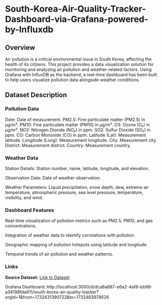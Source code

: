 # South-Korea-Air-Quality-Tracker-Dashboard-via-Grafana-powered-by-Influxdb

## Overview

Air pollution is a critical environmental issue in South Korea, affecting the health of its citizens. This project provides a data visualization solution for monitoring and analyzing air pollution and weather-related factors. Using Grafana with InfluxDB as the backend, a real-time dashboard has been built to help users visualize pollution data alongside weather conditions.

## Dataset Description
 
### Pollution Data 
Date: Date of measurement.
PM2.5: Fine particulate matter (PM2.5) in µg/m³.
PM10: Fine particulate matter (PM10) in µg/m³.
O3: Ozone (O₃) in µg/m³.
NO2: Nitrogen Dioxide (NO₂) in ppm.
SO2: Sulfur Dioxide (SO₂) in ppm.
CO: Carbon Monoxide (CO) in ppm.
Latitude (Lat): Measurement latitude.
Longitude (Long): Measurement longitude.
City: Measurement city.
District: Measurement district.
Country: Measurement country.

### Weather Data

Station Details: Station number, name, latitude, longitude, and elevation.

Observation Date: Date of weather observation.

Weather Parameters: Liquid precipitation, snow depth, dew, extreme air temperature, atmospheric pressure, sea level pressure, temperature, visibility, and wind.

### Dashboard Features

Real-time visualization of pollution metrics such as PM2.5, PM10, and gas concentrations.

Integration of weather data to identify correlations with pollution.

Geographic mapping of pollution hotspots using latitude and longitude.

Temporal trends of air pollution and weather patterns.

### Links

**Source Dataset:** [Link to Dataset](https://www.kaggle.com/datasets/calebreigada/south-korean-pollution)

Grafana Dashboard: http://localhost:3000/d/dca8a887-e6a2-4af8-bb98-a34198fda911/south-korea-air-quality-tracker?orgId=1&from=1732431390722&to=1732483978626

